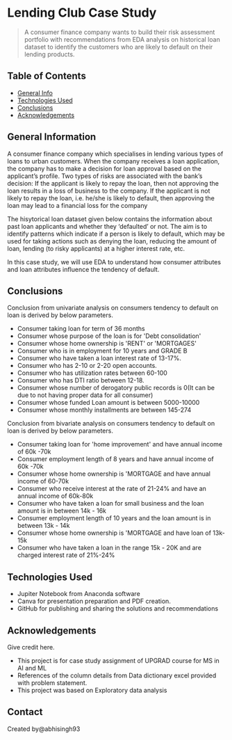 # Lending Club Case Study
> A consumer finance company wants to build their risk assessment portfolio with recommendations from EDA analysis on historical loan dataset to identify the customers who are likely to default on their lending products.



## Table of Contents
* [General Info](#general-information)
* [Technologies Used](#technologies-used)
* [Conclusions](#conclusions)
* [Acknowledgements](#acknowledgements)

<!-- You can include any other section that is pertinent to your problem -->

## General Information
A consumer finance company which specialises in lending various types of loans to urban customers. When the company receives a loan application, the company has to make a decision for loan approval based on the applicant’s profile. Two types of risks are associated with the bank’s decision:
If the applicant is likely to repay the loan, then not approving the loan results in a loss of business to the company.
If the applicant is not likely to repay the loan, i.e. he/she is likely to default, then approving the loan may lead to a financial loss for the company

The hisytorical loan dataset given below contains the information about past loan applicants and whether they ‘defaulted’ or not. The aim is to identify patterns which indicate if a person is likely to default, which may be used for taking actions such as denying the loan, reducing the amount of loan, lending (to risky applicants) at a higher interest rate, etc.

 In this case study, we will use EDA to understand how consumer attributes and loan attributes influence the tendency of default.

## Conclusions
Conclusion from univariate analysis on consumers tendency to default on loan is derived by below parameters.
- Consumer taking loan for term of 36 months
- Consumer whose purpose of the loan is for 'Debt consolidation'
- Consumer whose home ownership is 'RENT' or 'MORTGAGES'
- Consumer who is in employment for 10 years and GRADE  B
- Consumer who have taken a loan interest rate of 13-17%.
- Consumer who has 2-10 or 2-20 open accounts.
- Consumer who has utilization rates between 60-100
- Consumer who has DTI ratio between 12-18.
- Consumer whose number of derogatory public records is 0(It can be due to not having proper data for all consumer)
- Consumer whose funded Loan amount is between 5000-10000
- Consumer whose monthly installments are between 145-274

Conclusion from bivariate analysis on consumers tendency to default on loan is derived by below parameters.

- Consumer taking loan for 'home improvement' and have annual income of 60k -70k
- Consumer employment length of 8 years and have annual income of 60k -70k
- Consumer whose home ownership is 'MORTGAGE and have annual income of 60-70k
- Consumer who receive interest at the rate of 21-24% and have an annual income of 60k-80k
- Consumer who have taken a loan for small business and the loan amount is in between 14k - 16k
- Consumer employment length of 10 years and the loan amount is in between 13k - 14k
- Consumer whose home ownership is 'MORTGAGE and have loan of 13k-15k
- Consumer who have taken a loan in the range 15k - 20K and are charged interest rate of 21%-24%


<!-- You don't have to answer all the questions - just the ones relevant to your project. -->


## Technologies Used
- Jupiter Notebook from Anaconda software
- Canva for presentation preparation and PDF creation.
- GitHub for publishing and sharing the solutions and recommendations

<!-- As the libraries versions keep on changing, it is recommended to mention the version of library used in this project -->

## Acknowledgements
Give credit here.
- This project is for case study assignment of UPGRAD course for MS in AI and ML
- References of the column details from Data dictionary excel provided with problem statement.
- This project was based on Exploratory data analysis


## Contact
Created by@abhisingh93 



<!-- Optional -->
<!-- ## License -->
<!-- This project is open source and available under the [... License](). -->

<!-- You don't have to include all sections - just the one's relevant to your project -->
